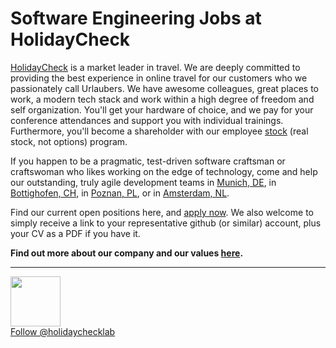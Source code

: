 # Software Engineering Jobs at HolidayCheck

[HolidayCheck](http://www.holidaycheck.de/) is a market leader in travel. We are deeply committed to providing the best experience in online travel for our customers who we passionately call Urlaubers. We have awesome colleagues, great places to work, a modern tech stack and work within a high degree of freedom and self organization. You'll get your hardware of choice, and we pay for your conference attendances and support you with individual trainings. Furthermore, you'll become a shareholder with our employee [stock](https://www.google.com/finance?q=ETR:HOC) (real stock, not options) program.

If you happen to be a pragmatic, test-driven software craftsman or craftswoman who likes working on the edge of technology, come and help our outstanding, truly agile development teams in [Munich, DE](https://goo.gl/maps/2KKGh), in [Bottighofen, CH](https://goo.gl/maps/X7bZ3), in [Poznan, PL](https://goo.gl/maps/AiHKJ), or in [Amsterdam, NL](https://goo.gl/maps/AJHpM3yYUzL2).

Find our current open positions here, and [apply now](mailto:careers@holidaycheck.com). We also welcome to simply receive a link to your representative github (or similar) account, plus your CV as a PDF if you have it.

**Find out more about our company and our values [here](https://www.holidaycheckgroup.com/career/?lang=en).**

-----
<div>
  <a href="https://twitter.com/holidaychecklab">
    <img src="https://pbs.twimg.com/profile_images/639743980868009985/wQp2YC7Z.png" height="80" />
  </a><br />
  <a href="https://twitter.com/holidaychecklab">Follow @holidaychecklab</a>
</div>
